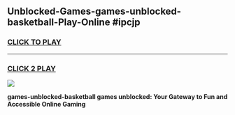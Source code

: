 
## Unblocked-Games-games-unblocked-basketball-Play-Online #ipcjp
<h3>
<a href="https://news.freeplayer.one?title=games-unblocked-basketball&ref=3">CLICK TO PLAY</a></h3>
<hr>

<h3>
<a href="https://news.freeplayer.one?title=games-unblocked-basketball&ref=3">CLICK 2 PLAY</a>
  
</h3>

<a href="https://news.freeplayer.one?title=games-unblocked-basketball&ref=3"><img src="https://clearcache.store/games.png"></a>


**games-unblocked-basketball games unblocked: Your Gateway to Fun and Accessible Online Gaming**
